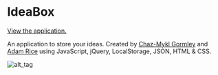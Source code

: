 # IdeaBox

[View the application.](https://chzmkl.github.io/Idea-Box/)

An application to store your ideas. Created by [Chaz-Mykl Gormley](https://github.com/CHZMKL) and [Adam Rice](https://github.com/adam-rice) using JavaScript, jQuery, LocalStorage, JSON, HTML & CSS.

![alt_tag](https://upload.wikimedia.org/wikipedia/commons/5/5b/Clouds_over_Africa.jpg)
